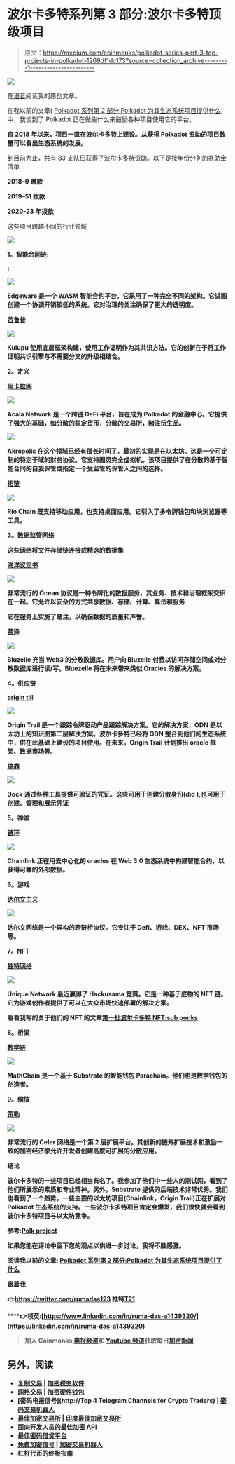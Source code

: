 # 波尔卡多特系列第 3 部分:波尔卡多特顶级项目

> 原文：<https://medium.com/coinmonks/polkadot-series-part-3-top-projects-in-polkadot-1269df1dc173?source=collection_archive---------1----------------------->

![](img/697c86e6e760d055808ea64b6759c27c.png)

在[语音](https://www.voice.com/post/@tulip/polkadot-series-part-3-top-projects-in-polkadot-1605279987-1)阅读我的原创文章。

在我以前的文章( [Polkadot 系列第 2 部分:Polkadot 为其生态系统项目提供什么](https://tulip311bit.medium.com/polkadot-series-part-2-what-polkadot-offers-to-its-ecosystem-projects-45e8f1514f39))中，我谈到了 Polkadot 正在做些什么来鼓励各种项目使用它的平台。

**自 2018 年以来，项目一直在波尔卡多特上建设。从获得 Polkadot 资助的项目数量可以看出生态系统的发展。**

到目前为止，共有 83 支队伍获得了波尔卡多特资助。以下是按年份分列的补助金清单

**2018–9 赠款**

**2019–51 拨款**

**2020-23 年拨款**

这些项目跨越不同的行业领域

![](img/e04c4aaef5bc1d0cd2dee4cc02f3f9f5.png)

**1。智能合同链:**

[](https://edgewa.re/)**:**

**![](img/c08cc2a90f62ff0266e70504d4dd0906.png)**

**Edgeware 是一个 WASM 智能合约平台，它采用了一种完全不同的架构。它试图创建一个协调开销较低的系统。它对治理的关注确保了更大的透明度。**

**[**苦鲁普**](https://kulupu.network/)**

**![](img/7eeca2adb9c54ad53f026717b10592fb.png)**

**Kulupu 使用底层框架构建，使用工作证明作为其共识方法。它的创新在于将工作证明共识引擎与不需要分叉的升级相结合。**

****2。定义****

**[**阿卡拉网**](https://acala.network/)**

**![](img/71b9a79758e94b4db79f0f2c3e9fe4b2.png)**

**Acala Network 是一个跨链 DeFi 平台，旨在成为 Polkadot 的金融中心。它提供了强大的基础，如分散的稳定货币，分散的交易所，赌注衍生品。**

**[](https://akropolis.io/)**

****![](img/72269b2aab1ba59b7ffca7224153fa96.png)****

****Akropolis 在这个领域已经有很长时间了，最初的实现是在以太坊。这是一个可定制的特定于域的财务协议。它支持图灵完全虚拟机。该项目提供了在分散的基于智能合同的自我保管或指定一个受监管的保管人之间的选择。****

****[**拓链**](https://riochain.io/)****

****![](img/2539c7d248033f4743630936e1654876.png)****

****Rio Chain 既支持移动应用，也支持桌面应用。它引入了多令牌钱包和块浏览器等工具。****

******3。数据监管网络******

****这些网络将文件存储链连接成精选的数据集****

****[**海洋议定书**](https://oceanprotocol.com/)****

****![](img/f9311bc56abcd5505e10acd853607172.png)****

****非常流行的 Ocean 协议是一种令牌化的数据服务，其业务、技术和治理框架交织在一起。它允许以安全的方式共享数据、存储、计算、算法和服务****

****它在服务上实施了赌注，以确保数据的质量和声誉。****

****[蓝泽 ](https://bluzelle.com/)****

****![](img/cd529d980cb69b9ab748c4be1976bb11.png)****

****Bluzelle 充当 Web3 的分散数据库。用户向 Bluzelle 付费以访问存储空间或对分散数据库进行读/写。Bluezelle 将在未来带来类似 Oracles 的解决方案。****

******4。供应链******

****[**origin tiil**](https://origintrail.io/)****

****![](img/826e3be6ba51040e7b8cbf54022c27c1.png)****

****Origin Trail 是一个跟踪令牌驱动产品跟踪解决方案。它的解决方案，ODN 是以太坊上的知识图第二层解决方案。波尔卡多特已经将 ODN 整合到他们的生态系统中，供在此基础上建设的项目使用。在未来，Origin Trail 计划推出 oracle 框架、数据市场等。****

****[**停靠**](https://dock.io/)****

****![](img/6af3c8233ac85e2e288d312a77a60835.png)****

****Dock 通过各种工具提供可验证的凭证。这些可用于创建分散身份(did ),也可用于创建、管理和展示凭证****

******5。神谕******

****[**链环**](https://chain.link/)****

****![](img/49d7ba0a7e71dd63a3b15594e80699fb.png)****

****Chainlink 正在用去中心化的 oracles 在 Web 3.0 生态系统中构建智能合约，以获得可靠的外部数据。****

******6。游戏******

****[**达尔文主义**](https://darwinia.network/)****

****![](img/f86b7952aa5f6f5a743c65fdd7cb41c1.png)****

****达尔文网络是一个异构的跨链桥协议。它专注于 Defi、游戏、DEX、NFT 市场等。****

******7。NFT******

****[**独特网络**](https://usetech.com/unique)****

****![](img/8b389c5fa67021c341bfc8c718db2fca.png)****

****Unique Network 最近赢得了 Hackusama 竞赛。它是一种基于底物的 NFT 链。它为游戏创作者提供了可以在大众市场快速部署的解决方案。****

****看看我写的关于他们的 NFT 的文章[第一批波尔卡多特 NFT:sub ponks](https://voice.com/post/@tulip/the-first-polkadot-nfts-substrapunks-1604598466-1)****

******8。桥梁******

****[**数学链**](https://mathchain.org/)****

****![](img/431dc81e39b40c15603a077574c0b975.png)****

****MathChain 是一个基于 Substrate 的智能钱包 Parachain。他们也是数学钱包的创造者。****

******9。缩放******

****[**策勒**](https://www.celer.network/)****

****![](img/213173350f41102b40e5810b638186d8.png)****

****非常流行的 Celer 网络是一个第 2 层扩展平台。其创新的链外扩展技术和激励一致的加密经济学允许开发者创建高度可扩展的分散应用。****

******结论******

****波尔卡多特的一些项目已经相当有名了。我参加了他们中一些人的测试网，看到了他们所展示的素质和专业精神。另外，Substrate 提供的后端技术非常优秀。我们也看到了一个趋势，一些主要的以太坊项目(Chainlink，Origin Trail)正在扩展对 Polkadot 生态系统的支持。一些波尔卡多特项目肯定会爆发，我们很快就会看到波尔卡多特项目与以太坊竞争。****

****参考:[Polk project](https://polkaproject.com/)****

****如果您能在评论中留下您的观点以供进一步讨论，我将不胜感激。****

****阅读我以前的文章: [Polkadot 系列第 2 部分:Polkadot 为其生态系统项目提供了什么](https://tulip311bit.medium.com/polkadot-series-part-2-what-polkadot-offers-to-its-ecosystem-projects-45e8f1514f39)****

******跟着我******

******👉https://twitter.com/rumadas123 推特[T21](https://twitter.com/rumadas123)******

******👉**领英:[https://www.linkedin.com/in/ruma-das-a1439320/](https://linkedin.com/in/ruma-das-a1439320)****

> ****加入 Coinmonks [电报频道](https://t.me/coincodecap)和 [Youtube 频道](https://www.youtube.com/c/coinmonks/videos)获取每日[加密新闻](http://coincodecap.com/)****

## ****另外，阅读****

*   ****[复制交易](/coinmonks/top-10-crypto-copy-trading-platforms-for-beginners-d0c37c7d698c) | [加密税务软件](/coinmonks/crypto-tax-software-ed4b4810e338)****
*   ****[网格交易](https://coincodecap.com/grid-trading) | [加密硬件钱包](/coinmonks/the-best-cryptocurrency-hardware-wallets-of-2020-e28b1c124069)****
*   ****[密码电报信号](http://Top 4 Telegram Channels for Crypto Traders) | [密码交易机器人](/coinmonks/crypto-trading-bot-c2ffce8acb2a)****
*   ****[最佳加密交易所](/coinmonks/crypto-exchange-dd2f9d6f3769) | [印度最佳加密交易所](/coinmonks/bitcoin-exchange-in-india-7f1fe79715c9)****
*   ****[面向开发人员的最佳加密 API](/coinmonks/best-crypto-apis-for-developers-5efe3a597a9f)****
*   ****最佳[密码借贷平台](/coinmonks/top-5-crypto-lending-platforms-in-2020-that-you-need-to-know-a1b675cec3fa)****
*   ****[免费加密信号](/coinmonks/free-crypto-signals-48b25e61a8da) | [加密交易机器人](/coinmonks/crypto-trading-bot-c2ffce8acb2a)****
*   ****杠杆代币的终极指南****